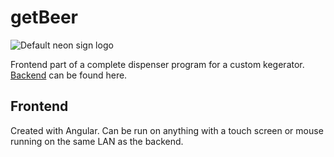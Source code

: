 # getBeer

![Default neon sign logo](https://github.com/NeonSpork/ngGetBeer/src/assets/images/craggs_lounge.svg)

Frontend part of a complete dispenser program for a custom kegerator.
[Backend](https://github.com/NeonSpork/pioSensorBackend) can be found here.

## Frontend
Created with Angular. Can be run on anything with a touch screen or mouse running on the same LAN as the backend.
